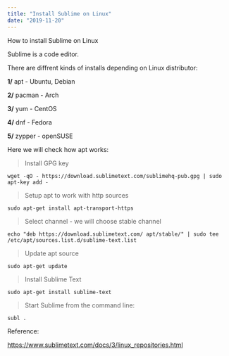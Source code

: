 ```yaml
---
title: "Install Sublime on Linux"
date: "2019-11-20"
---
```


How to install Sublime on Linux

Sublime is a code editor.

There are diffrent kinds of installs depending on Linux distributor:

**1/** apt - Ubuntu, Debian

**2/** pacman - Arch

**3/** yum - CentOS

**4/** dnf - Fedora

**5/** zypper - openSUSE

Here we will check how apt works:

> Install GPG key
```
wget -qO - https://download.sublimetext.com/sublimehq-pub.gpg | sudo apt-key add -
```

> Setup apt to work with http sources
```
sudo apt-get install apt-transport-https
```

> Select channel - we will choose stable channel
```
echo "deb https://download.sublimetext.com/ apt/stable/" | sudo tee /etc/apt/sources.list.d/sublime-text.list
```

> Update apt source
```
sudo apt-get update
```

> Install Sublime Text
```
sudo apt-get install sublime-text
```

> Start Sublime from the command line:
```
subl .
```

Reference:

https://www.sublimetext.com/docs/3/linux_repositories.html



